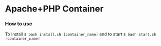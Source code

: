 # Apache+PHP Container
### How to use
To install `$ bash install.sh [container_name]` and to start `$ bash start.sh [container_name]`
